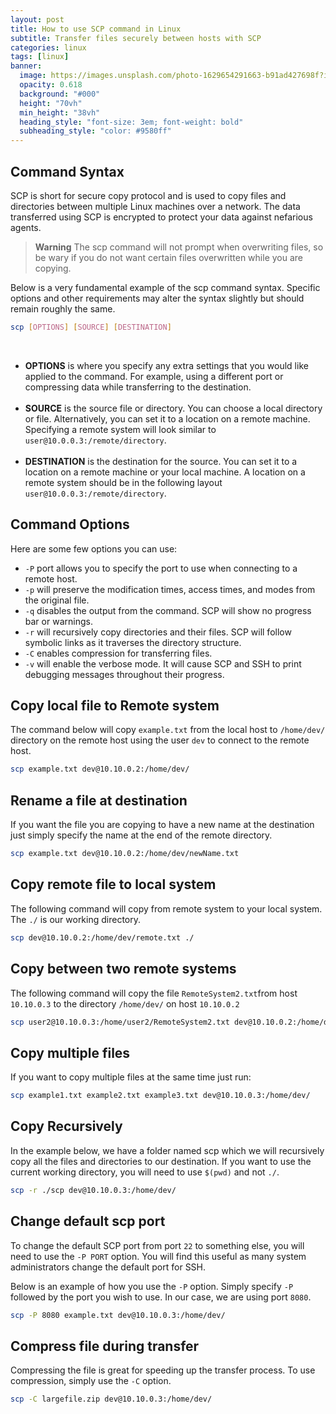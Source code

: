 ```yaml
---
layout: post
title: How to use SCP command in Linux
subtitle: Transfer files securely between hosts with SCP
categories: linux
tags: [linux]
banner:
  image: https://images.unsplash.com/photo-1629654291663-b91ad427698f?ixlib
  opacity: 0.618
  background: "#000"
  height: "70vh"
  min_height: "38vh"
  heading_style: "font-size: 3em; font-weight: bold"
  subheading_style: "color: #9580ff"
---
```


## Command Syntax
SCP is short for secure copy protocol and is used to copy files and directories between multiple Linux machines over a network. The data transferred using SCP is encrypted to protect your data against nefarious agents.

> **Warning**
> The scp command will not prompt when overwriting files, so be wary if you do not want certain files overwritten while you are copying.


Below is a very fundamental example of the scp command syntax. Specific options and other requirements may alter the syntax slightly but should remain roughly the same. 
```bash
scp [OPTIONS] [SOURCE] [DESTINATION]
```
<br />

* **OPTIONS** is where you specify any extra settings that you would like applied to the command. For example, using a different port or compressing data while transferring to the destination.<br /><br />
* **SOURCE** is the source file or directory. You can choose a local directory or file. Alternatively, you can set it to a location on a remote machine. Specifying a remote system will look similar to ```user@10.0.0.3:/remote/directory```.<br /><br />
* **DESTINATION** is the destination for the source. You can set it to a location on a remote machine or your local machine. A location on a remote system should be in the following layout ```user@10.0.0.3:/remote/directory```.

## Command Options
Here are some few options you can use:
* ```-P``` port allows you to specify the port to use when connecting to a remote host.
* ```-p``` will preserve the modification times, access times, and modes from the original file.
* ```-q``` disables the output from the command. SCP will show no progress bar or warnings.
* ```-r``` will recursively copy directories and their files. SCP will follow symbolic links as it traverses the directory structure.
* ```-C``` enables compression for transferring files.
* ```-v``` will enable the verbose mode. It will cause SCP and SSH to print debugging messages throughout their progress.


## Copy local file to Remote system
The command below will copy ```example.txt``` from the local host to ```/home/dev/``` directory on the remote host using the user ```dev``` to connect to the remote host.

```bash
scp example.txt dev@10.10.0.2:/home/dev/
```

## Rename a file at destination
If you want the file you are copying to have a new name at the destination just simply specify the name at the end of the remote directory.
```bash
scp example.txt dev@10.10.0.2:/home/dev/newName.txt
```

## Copy remote file to local system
The following command will copy from remote system to your local system. The ```./``` is our working directory.
```bash
scp dev@10.10.0.2:/home/dev/remote.txt ./
```

## Copy between two remote systems
The following command will copy the file ```RemoteSystem2.txt```from host ```10.10.0.3``` to the directory ```/home/dev/``` on host ```10.10.0.2``` 
```bash
scp user2@10.10.0.3:/home/user2/RemoteSystem2.txt dev@10.10.0.2:/home/dev/
```

## Copy multiple files
If you want to copy multiple files at the same time just run:
```bash
scp example1.txt example2.txt example3.txt dev@10.10.0.3:/home/dev/
```

## Copy Recursively
In the example below, we have a folder named scp which we will recursively copy all the files and directories to our destination. If you want to use the current working directory, you will need to use ```$(pwd)``` and not ```./```.
```bash
scp -r ./scp dev@10.10.0.3:/home/dev/
```

## Change default scp port
To change the default SCP port from port ```22``` to something else, you will need to use the ```-P PORT``` option. You will find this useful as many system administrators change the default port for SSH.

Below is an example of how you use the ```-P``` option. Simply specify ```-P``` followed by the port you wish to use. In our case, we are using port ```8080```.

```bash
scp -P 8080 example.txt dev@10.10.0.3:/home/dev/
```

## Compress file during transfer
Compressing the file is great for speeding up the transfer process. To use compression, simply use the ```-C``` option.
```bash
scp -C largefile.zip dev@10.10.0.3:/home/dev/
```


